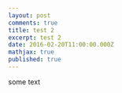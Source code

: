 ```yaml
---
layout: post
comments: true
title: test 2
excerpt: test 2
date: 2016-02-20T11:00:00.000Z
mathjax: true
published: true
---
```


some text